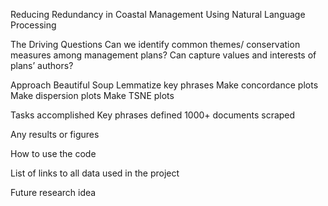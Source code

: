 Reducing Redundancy in Coastal Management Using Natural Language Processing

The Driving Questions
Can we identify common themes/ conservation measures among management plans?
Can capture values and interests of plans’ authors?

Approach
Beautiful Soup
Lemmatize key phrases
Make concordance plots
Make dispersion plots
Make TSNE plots

Tasks accomplished
Key phrases defined
1000+ documents scraped

Any results or figures

How to use the code

List of links to all data used in the project 

Future research idea
